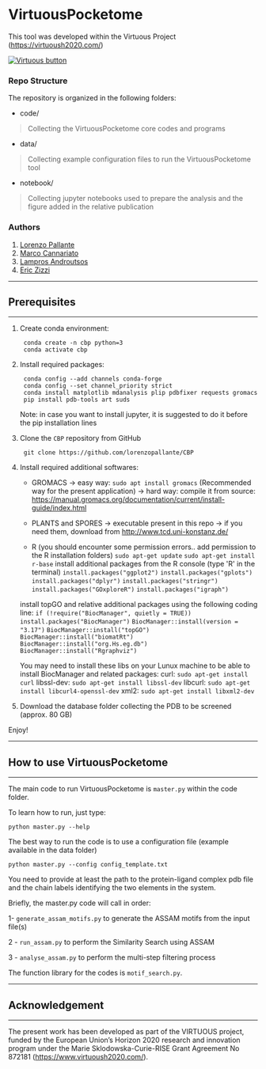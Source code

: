 # VirtuousPocketome

This tool was developed within the Virtuous Project (https://virtuoush2020.com/)

[![Virtuous button][Virtuous_image]][Virtuous link]

[Virtuous_image]: https://virtuoush2020.com/wp-content/uploads/2021/02/V_logo_h.png
[Virtuous link]: https://virtuoush2020.com/


### Repo Structure
The repository is organized in the following folders:

- code/
>Collecting the VirtuousPocketome core codes and programs

- data/
>Collecting example configuration files to run the VirtuousPocketome tool

- notebook/
>Collecting jupyter notebooks used to prepare the analysis and the figure added in the relative publication


### Authors
1. [Lorenzo Pallante](https://github.com/lorenzopallante)
2. [Marco Cannariato](https://github.com/marcocannariato)
3. [Lampros Androutsos](https://github.com/lamprosandroutsos)
4. [Eric Zizzi](https://github.com/ericzizzi) 


----------------
## Prerequisites
----------------

1. Create conda environment:

        conda create -n cbp python=3
        conda activate cbp

2. Install required packages:

        conda config --add channels conda-forge
        conda config --set channel_priority strict
        conda install matplotlib mdanalysis plip pdbfixer requests gromacs
        pip install pdb-tools art suds
    
    Note: in case you want to install jupyter, it is suggested to do it before the pip installation lines
    
3. Clone the `CBP` repository from GitHub

        git clone https://github.com/lorenzopallante/CBP

4. Install required additional softwares: 
   
   - GROMACS
    -> easy way: `sudo apt install gromacs` (Recommended way for the present application)
    -> hard way: compile it from source: https://manual.gromacs.org/documentation/current/install-guide/index.html
   
   - PLANTS and SPORES
    -> executable present in this repo 
    -> if you need them, download from http://www.tcd.uni-konstanz.de/

    - R (you should encounter some permission errors.. add permission to the R installation folders)
    `sudo apt-get update`
    `sudo apt-get install r-base`
    install additional packages from the R console (type 'R' in the terminal)
    `install.packages("ggplot2")` 
    `install.packages("gplots")` 
    `install.packages("dplyr")` 
    `install.packages("stringr")`
    `install.packages("GOxploreR")`
    `install.packages("igraph")`

    install topGO and relative additional packages using the following coding line: 
    `if (!require("BiocManager", quietly = TRUE))`
    `   install.packages("BiocManager")`
    `BiocManager::install(version = "3.17")`
    `BiocManager::install("topGO")`  
    `BiocManager::install("biomatRt")`
    `BiocManager::install("org.Hs.eg.db")`
    `BiocManager::install("Rgraphviz")`


    You may need to install these libs on your Lunux machine to be able to install BiocManager and related packages: 
    curl: `sudo apt-get install curl`
    libssl-dev: `sudo apt-get install libssl-dev`
    libcurl: `sudo apt-get install libcurl4-openssl-dev`
    xml2: `sudo apt-get install libxml2-dev`

5. Download the database folder collecting the PDB to be screened (approx. 80 GB)


Enjoy!        

-------------------------------
## How to use VirtuousPocketome
-------------------------------

The main code to run VirtuousPocketome is `master.py` within the code folder. 

To learn how to run, just type: 

    python master.py --help

The best way to run the code is to use a configuration file (example available in the data folder)

    python master.py --config config_template.txt

You need to provide at least the path to the protein-ligand complex pdb file and the chain labels identifying the two elements in the system. 

Briefly, the master.py code will call in order: 

1- `generate_assam_motifs.py` to generate the ASSAM motifs from the input file(s)
    
2 - `run_assam.py` to perform the Similarity Search using ASSAM

3 - `analyse_assam.py` to perform the multi-step filtering process 

The function library for the codes is `motif_search.py`.
    
------------------
## Acknowledgement
------------------

The present work has been developed as part of the VIRTUOUS project, funded by the European Union’s Horizon 2020 research and innovation program under the Marie Sklodowska-Curie-RISE Grant Agreement No 872181 (https://www.virtuoush2020.com/).
